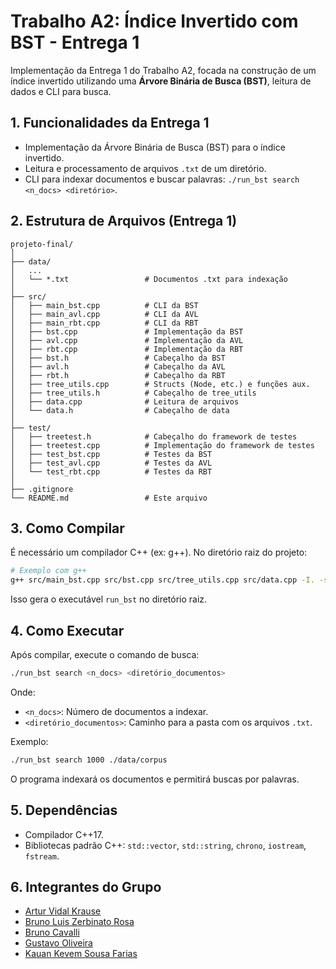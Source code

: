 # Trabalho A2: Índice Invertido com BST - Entrega 1

Implementação da Entrega 1 do Trabalho A2, focada na construção de um índice invertido utilizando uma **Árvore Binária de Busca (BST)**, leitura de dados e CLI para busca.

## 1. Funcionalidades da Entrega 1

* Implementação da Árvore Binária de Busca (BST) para o índice invertido.
* Leitura e processamento de arquivos `.txt` de um diretório.
* CLI para indexar documentos e buscar palavras: `./run_bst search <n_docs> <diretório>`.

## 2. Estrutura de Arquivos (Entrega 1)

```
projeto-final/
│
├── data/
│   ...
│   └── *.txt                 # Documentos .txt para indexação
│
├── src/
│   ├── main_bst.cpp          # CLI da BST
│   ├── main_avl.cpp          # CLI da AVL
│   ├── main_rbt.cpp          # CLI da RBT
│   ├── bst.cpp               # Implementação da BST
│   ├── avl.cpp               # Implementação da AVL
│   ├── rbt.cpp               # Implementação da RBT
│   ├── bst.h                 # Cabeçalho da BST
│   ├── avl.h                 # Cabeçalho da AVL
│   ├── rbt.h                 # Cabeçalho da RBT
│   ├── tree_utils.cpp        # Structs (Node, etc.) e funções aux.
│   ├── tree_utils.h          # Cabeçalho de tree_utils
│   ├── data.cpp              # Leitura de arquivos
│   └── data.h                # Cabeçalho de data
│
├── test/
│   ├── treetest.h            # Cabeçalho do framework de testes
│   ├── treetest.cpp          # Implementação do framework de testes
│   ├── test_bst.cpp          # Testes da BST
│   ├── test_avl.cpp          # Testes da AVL
│   └── test_rbt.cpp          # Testes da RBT
│
├── .gitignore
└── README.md                 # Este arquivo
```

## 3. Como Compilar

É necessário um compilador C++ (ex: g++). No diretório raiz do projeto:

```bash
# Exemplo com g++
g++ src/main_bst.cpp src/bst.cpp src/tree_utils.cpp src/data.cpp -I. -std=c++17 -o run_bst
```

Isso gera o executável `run_bst` no diretório raiz.

## 4. Como Executar

Após compilar, execute o comando de busca:

```bash
./run_bst search <n_docs> <diretório_documentos>
```

Onde:

* `<n_docs>`: Número de documentos a indexar.
* `<diretório_documentos>`: Caminho para a pasta com os arquivos `.txt`.

Exemplo:

```bash
./run_bst search 1000 ./data/corpus
```

O programa indexará os documentos e permitirá buscas por palavras.

## 5. Dependências

* Compilador C++17.
* Bibliotecas padrão C++: `std::vector`, `std::string`, `chrono`, `iostream`, `fstream`.

## 6. Integrantes do Grupo

* [Artur Vidal Krause](https://github.com/arturvidalkrause)
* [Bruno Luis Zerbinato Rosa](https://github.com/Brunikito)
* [Bruno Cavalli](https://github.com/BrunoCavalli)
* [Gustavo Oliveira](https://github.com/GuOliv2306)
* [Kauan Kevem Sousa Farias](https://github.com/kauankevem)

